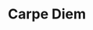 ---
layout: credit-info
headerstatus: shunk-header
title: Carpe Diem
iden: carpediem
weight: 19
thumbnail: /assets/img/credits-grid/carpe-diem.jpg
image: /assets/img/credits-grid/opengraph/carpe-diem.jpg
image_size: 3
category: credits
role: Composer
type: Feature Film
year: 2011
imdb: http://www.imdb.com/title/tt3271326
soundcloud: https://w.soundcloud.com/player/?url=https%3A//api.soundcloud.com/tracks/86952895&amp;color=ff5500&amp;auto_play=false&amp;hide_related=false&amp;show_comments=true&amp;show_user=true&amp;show_reposts=false
genre: Comedy/Drama
director: Eric Hinwood
writers: Eric Hinwood
synopsis: Three high school graduates search for their best friend while backpacking through Europe after he gets lost in a train station bathroom.
---